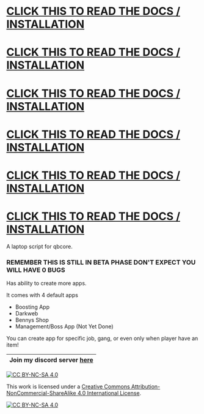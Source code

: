 # [CLICK THIS TO READ THE DOCS / INSTALLATION](https://justlazzy.github.io/docs/free-scripts/jl-laptop/)

# [CLICK THIS TO READ THE DOCS / INSTALLATION](https://justlazzy.github.io/docs/free-scripts/jl-laptop/)

# [CLICK THIS TO READ THE DOCS / INSTALLATION](https://justlazzy.github.io/docs/free-scripts/jl-laptop/)

# [CLICK THIS TO READ THE DOCS / INSTALLATION](https://justlazzy.github.io/docs/free-scripts/jl-laptop/)

# [CLICK THIS TO READ THE DOCS / INSTALLATION](https://justlazzy.github.io/docs/free-scripts/jl-laptop/)

# [CLICK THIS TO READ THE DOCS / INSTALLATION](https://justlazzy.github.io/docs/free-scripts/jl-laptop/)

<tr/>

A laptop script for qbcore.

### REMEMBER THIS IS STILL IN BETA PHASE DON'T EXPECT YOU WILL HAVE 0 BUGS

Has ability to create more apps.

It comes with 4 default apps
- Boosting App
- Darkweb
- Bennys Shop
- Management/Boss App (Not Yet Done)

You can create app for specific job, gang, or even only when player have an item!

| Join my discord server [here](https://discord.gg/fqUjRyhW2z) |
| ------------------------------------------------------------ |



[![CC BY-NC-SA 4.0][cc-by-nc-sa-shield]][cc-by-nc-sa]

This work is licensed under a
[Creative Commons Attribution-NonCommercial-ShareAlike 4.0 International License][cc-by-nc-sa].

[![CC BY-NC-SA 4.0][cc-by-nc-sa-image]][cc-by-nc-sa]

[cc-by-nc-sa]: http://creativecommons.org/licenses/by-nc-sa/4.0/
[cc-by-nc-sa-image]: https://licensebuttons.net/l/by-nc-sa/4.0/88x31.png
[cc-by-nc-sa-shield]: https://img.shields.io/badge/License-CC%20BY--NC--SA%204.0-lightgrey.svg
